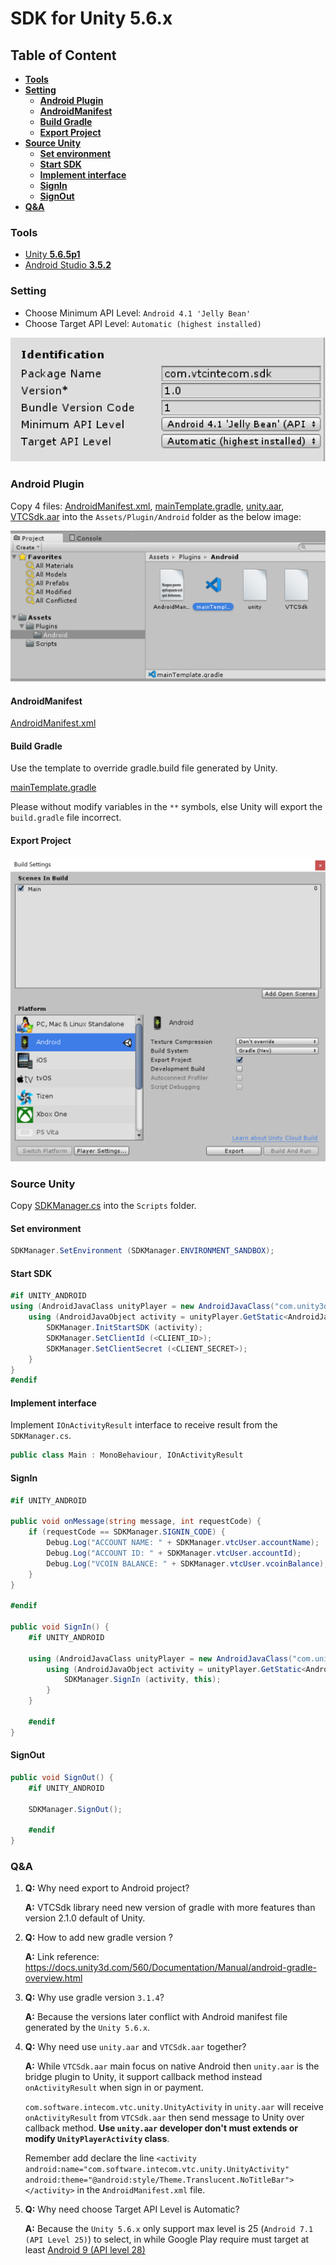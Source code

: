# **SDK for Unity 5.6.x**

## **Table of Content**
* [**Tools**](#Tools)
* [**Setting**](#Setting)
    * [**Android Plugin**](#Android-Plugin)
    * [**AndroidManifest**](#AndroidManifest)
    * [**Build Gradle**](#Build-Gradle)
    * [**Export Project**](#Export-Project)
* [**Source Unity**](#Source-Unity)
    * [**Set environment**](#Set-environment)
    * [**Start SDK**](#Start-SDK)
    * [**Implement interface**](#Implement-interface)
    * [**SignIn**](#SignIn)
    * [**SignOut**](#SignOut)
* [**Q&A**](#Q&A)

### **Tools**

* [Unity **5.6.5p1**](https://unity3d.com/unity/qa/patch-releases/5.6.5p1)
* [Android Studio **3.5.2**](https://developer.android.com/studio)

### **Setting**

* Choose Minimum API Level: `Android 4.1 'Jelly Bean'`
* Choose Target API Level: `Automatic (highest installed)`

![](Identification.png)

### **Android Plugin**

Copy 4 files: [AndroidManifest.xml](./sdkdemo/Assets/Plugins/Android/AndroidManifest.xml), [mainTemplate.gradle](./sdkdemo/Assets/Plugins/Android/mainTemplate.gradle), [unity.aar](./sdkdemo/Assets/Plugins/Android/unity.aar), [VTCSdk.aar](./sdkdemo/Assets/Plugins/Android/VTCSdk.aar) into the `Assets/Plugin/Android` folder as the below image:

![](./plugin-android.png)

#### **AndroidManifest**

[AndroidManifest.xml](./sdkdemo/Assets/Plugins/Android/AndroidManifest.xml)

#### **Build Gradle**

Use the template to override gradle.build file generated by Unity.

[mainTemplate.gradle](./sdkdemo/Assets/Plugins/Android/mainTemplate.gradle)

Please without modify variables in the `**` symbols, else Unity will export the `build.gradle` file incorrect.

#### **Export Project**

![](./gradle.png)

### **Source Unity**

Copy [SDKManager.cs](./sdkdemo/Assets/Scripts/SDKManager.cs) into the `Scripts` folder.

#### **Set environment**
```cs
SDKManager.SetEnvironment (SDKManager.ENVIRONMENT_SANDBOX);
```

#### **Start SDK**
```cs
#if UNITY_ANDROID
using (AndroidJavaClass unityPlayer = new AndroidJavaClass("com.unity3d.player.UnityPlayer")) {
    using (AndroidJavaObject activity = unityPlayer.GetStatic<AndroidJavaObject>("currentActivity")) {
        SDKManager.InitStartSDK (activity);
        SDKManager.SetClientId (<CLIENT_ID>);
        SDKManager.SetClientSecret (<CLIENT_SECRET>);
    }
}
#endif
```

#### **Implement interface**

Implement `IOnActivityResult` interface to receive result from the `SDKManager.cs`.

```csharp
public class Main : MonoBehaviour, IOnActivityResult
```

#### **SignIn**
```csharp
#if UNITY_ANDROID

public void onMessage(string message, int requestCode) {
    if (requestCode == SDKManager.SIGNIN_CODE) {
        Debug.Log("ACCOUNT NAME: " + SDKManager.vtcUser.accountName);
        Debug.Log("ACCOUNT ID: " + SDKManager.vtcUser.accountId);
        Debug.Log("VCOIN BALANCE: " + SDKManager.vtcUser.vcoinBalance);
    }
}

#endif

public void SignIn() {
    #if UNITY_ANDROID

    using (AndroidJavaClass unityPlayer = new AndroidJavaClass("com.unity3d.player.UnityPlayer")) {
        using (AndroidJavaObject activity = unityPlayer.GetStatic<AndroidJavaObject>("currentActivity")) {
            SDKManager.SignIn (activity, this);
        }
    }

    #endif
}
```

#### **SignOut**

```csharp
public void SignOut() {
    #if UNITY_ANDROID
    
    SDKManager.SignOut();		
    
    #endif
}
```

### **Q&A**

1. **Q:** Why need export to Android project?

    **A:** VTCSdk library need new version of gradle with more features than version 2.1.0 default of Unity.

2. **Q:** How to add new gradle version ?
    
    **A:** Link reference: https://docs.unity3d.com/560/Documentation/Manual/android-gradle-overview.html

3. **Q:** Why use gradle version `3.1.4`?
    
    **A:** Because the versions later conflict with Android manifest file generated by the `Unity 5.6.x`.

4. **Q:** Why need use `unity.aar` and `VTCSdk.aar` together?
    
    **A:** While `VTCSdk.aar` main focus on native Android then `unity.aar` is the bridge plugin to Unity, it support callback method instead `onActivityResult` when sign in or payment.
    
    `com.software.intecom.vtc.unity.UnityActivity` in `unity.aar` will receive `onActivityResult` from `VTCSdk.aar` then send message to Unity over callback method. **Use `unity.aar` developer don't must extends or modify `UnityPlayerActivity` class**.

    Remember add declare the line `<activity android:name="com.software.intecom.vtc.unity.UnityActivity" android:theme="@android:style/Theme.Translucent.NoTitleBar"></activity>` in the `AndroidManifest.xml` file.

5. **Q:** Why need choose Target API Level is Automatic?

    **A:** Because the `Unity 5.6.x` only support max level is 25 (`Android 7.1 (API Level 25)`) to select, in while Google Play require must target at least [Android 9 (API level 28)](https://developer.android.com/distribute/best-practices/develop/target-sdk)
